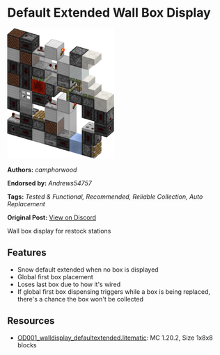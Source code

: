 # Default Extended Wall Box Display
<img alt="walldisplay_defaultextended.png" src="images/walldisplay_defaultextended.png?raw=1" height="300px">

**Authors:** *camphorwood*

**Endorsed by:** *Andrews54757*

**Tags:** *Tested & Functional, Recommended, Reliable Collection, Auto Replacement*

**Original Post:** [View on Discord](https://discord.com/channels/1375556143186837695/1388178284373868626)

Wall box display for restock stations

## Features
- Snow default extended when no box is displayed
- Global first box placement
- Loses last box due to how it's wired
- If global first box dispensing triggers while a box is being replaced, there's a chance the box won't be collected

## Resources
- [OD001_walldisplay_defaultextended.litematic](attachments/OD001_walldisplay_defaultextended.litematic): MC 1.20.2, Size 1x8x8 blocks

